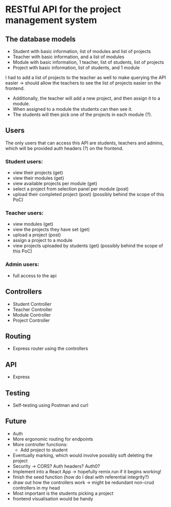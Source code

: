 # RESTful API for the project management system

## The database models

- Student with basic information, list of modules and list of projects
- Teacher with basic information, and a list of modules
- Module with basic information, 1 teacher, list of students, list of projects
- Project with basic information, list of students, and 1 module

I had to add a list of projects to the teacher as well to make querying the API easier -> should allow the teachers to see the list of projects easier on the frontend.

- Additionally, the teacher will add a new project, and then assign it to a module.
- When assigned to a module the students can then see it.
- The students will then pick one of the projects in each module (?).

## Users

The only users that can access this API are students, teachers and admins, which will be provided auth headers (?) on the frontend.

### Student users:

- view their projects (get)
- view their modules (get)
- view available projects per module (get)
- select a project from selection panel per module (post)
- upload their completed project (post) (possibly behind the scope of this PoC)

### Teacher users:

- view modules (get)
- view the projects they have set (get)
- upload a project (post)
- assign a project to a module
- view projects uploaded by students (get) (possibly behind the scope of this PoC)

### Admin users:

- full access to the api

## Controllers

- Student Controller
- Teacher Controller
- Module Controller
- Project Controller

## Routing

- Express router using the controllers

## API

- Express

## Testing

- Self-testing using Postman and curl

## Future

- Auth
- More ergonomic routing for endpoints
- More controller functions:
  - Add project to student
- Eventually marking, which would involve possibly soft deleting the project
- Security -> CORS? Auth headers? Auth0?
- Implement into a React App -> hopefully remix.run if it begins working!
- finish the seed function (how do I deal with referential integrity?)
- draw out how the controllers work -> might be redundant non-crud controllers in my head
- Most important is the students picking a project
- frontend visualisation would be handy
